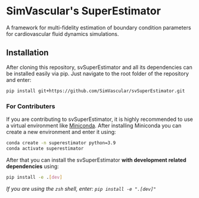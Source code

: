 # SimVascular's SuperEstimator

A framework for multi-fidelity estimation of boundary condition
parameters for cardiovascular fluid dynamics simulations.

## Installation

After cloning this repository, svSuperEstimator and all its dependencies can be
installed easily via pip. Just navigate to the root folder of the repository and enter:

```bash
pip install git+https://github.com/SimVascular/svSuperEstimator.git
```

### For Contributers

If you are contributing to svSuperEstimator, it is highly recommended to use a virtual
environment like [Miniconda](https://docs.conda.io/en/latest/miniconda.html).
After installing Miniconda you can create a new environment and enter it using:

```bash
conda create -n superestimator python=3.9
conda activate superestimator
```

After that you can install the svSuperEstimator **with development related dependencies**
using:

```bash
pip install -e .[dev]
```

*If you are using the `zsh` shell, enter: `pip install -e ".[dev]"`*
